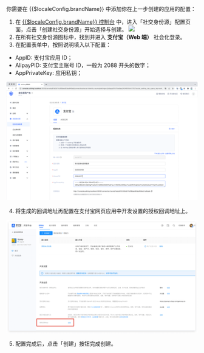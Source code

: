 <IntegrationDetailCard :title="`在 ${$localeConfig.brandName} 填入支付宝应用配置`">

你需要在 {{$localeConfig.brandName}} 中添加你在上一步创建的应用的配置：

1. 在 [{{$localeConfig.brandName}} 控制台](https://console.authing.cn) 中，进入「社交身份源」配置页面，点击「创建社交身份源」开始选择与创建。
![](~@imagesZhCn/connections/Add-Social-Connections.png)
2. 在所有社交身份源图标中，找到并进入 **支付宝（Web 端）** 社会化登录。
3. 在配置表单中，按照说明填入以下配置：

- AppID: 支付宝应用 ID；
- AlipayPID: 支付宝主账号 ID，一般为 2088 开头的数字；
- AppPrivateKey: 应用私钥；

<img src='./images/alipay-config.png' >

4. 将生成的回调地址再配置在支付宝网页应用中开发设置的授权回调地址上。

<img src='./images/backurl-set.png'>

5. 配置完成后，点击「创建」按钮完成创建。

</IntegrationDetailCard>